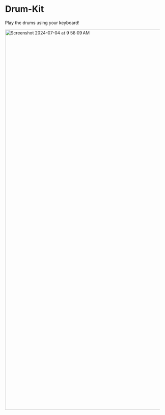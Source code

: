 # Drum-Kit

Play the drums using your keyboard!

<img width="1237" alt="Screenshot 2024-07-04 at 9 58 09 AM" src="https://github.com/Bolt108/Drum-Kit/assets/15867240/13cf4250-52f6-447c-815a-1f95a96e5990">
